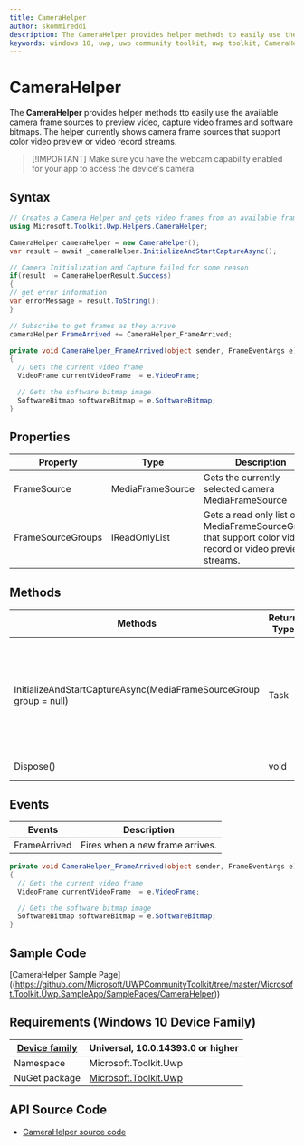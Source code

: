 ```yaml
---
title: CameraHelper
author: skommireddi
description: The CameraHelper provides helper methods to easily use the available camera frame sources to preview video, capture video frames and software bitmaps.
keywords: windows 10, uwp, uwp community toolkit, uwp toolkit, CameraHelper, Camera, Frame Source, Video Frame, Software Bitmap
---
```


# CameraHelper

The **CameraHelper** provides helper methods tto easily use the available camera frame sources to preview video, capture video frames and software bitmaps. The helper currently shows camera frame sources that support color video preview or video record streams. 

> [!IMPORTANT] Make sure you have the webcam capability enabled for your app to access the device's camera.

## Syntax

```csharp
// Creates a Camera Helper and gets video frames from an available frame source.
using Microsoft.Toolkit.Uwp.Helpers.CameraHelper;

CameraHelper cameraHelper = new CameraHelper();
var result = await _cameraHelper.InitializeAndStartCaptureAsync();

// Camera Initialization and Capture failed for some reason
if(result != CameraHelperResult.Success)
{
// get error information
var errorMessage = result.ToString();
}

// Subscribe to get frames as they arrive
cameraHelper.FrameArrived += CameraHelper_FrameArrived;

private void CameraHelper_FrameArrived(object sender, FrameEventArgs e)
{
  // Gets the current video frame
  VideoFrame currentVideoFrame  = e.VideoFrame;

  // Gets the software bitmap image
  SoftwareBitmap softwareBitmap = e.SoftwareBitmap;
}
```

## Properties

| Property | Type | Description |
| -- | -- | -- |
| FrameSource| MediaFrameSource| Gets the currently selected camera MediaFrameSource|
| FrameSourceGroups| IReadOnlyList<MediaFrameSourceGroup>| Gets a read only list of MediaFrameSourceGroups that support color video record or video preview streams.|

## Methods

| Methods | Return Type | Description |
| -- | -- | -- |
| InitializeAndStartCaptureAsync(MediaFrameSourceGroup group = null) | Task<CameraHelperResult>| Initializes Camera Media Capture settings and initializes Frame Reader to capture frames in real time. If no MediaFrameSourceGroup is provided, it selects the first available camera source to  use for media capture. 
| Dispose() | void | Use this method to dispose resources |

## Events

| Events | Description |
| -- | -- |
| FrameArrived| Fires when a new frame arrives.|

```csharp
private void CameraHelper_FrameArrived(object sender, FrameEventArgs e)
{
  // Gets the current video frame
  VideoFrame currentVideoFrame  = e.VideoFrame;

  // Gets the software bitmap image
  SoftwareBitmap softwareBitmap = e.SoftwareBitmap;
}
```

## Sample Code

[CameraHelper Sample Page]
((https://github.com/Microsoft/UWPCommunityToolkit/tree/master/Microsoft.Toolkit.Uwp.SampleApp/SamplePages/CameraHelper))

## Requirements (Windows 10 Device Family)

| [Device family](http://go.microsoft.com/fwlink/p/?LinkID=526370) | Universal, 10.0.14393.0 or higher |
| --- | --- |
| Namespace | Microsoft.Toolkit.Uwp |
| NuGet package | [Microsoft.Toolkit.Uwp](https://www.nuget.org/packages/Microsoft.Toolkit.Uwp/) |

## API Source Code

- [CameraHelper source code](https://github.com/Microsoft/UWPCommunityToolkit/blob/master/Microsoft.Toolkit.Uwp/Helpers/CameraHelper)


